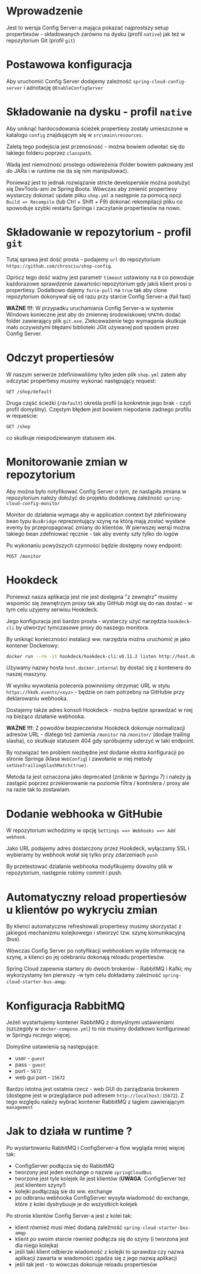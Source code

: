 # Wprowadzenie

Jest to wersja Config Server-a mająca pokazać najprostszy setup propertiesów - składowanych zarówno na dysku (profil `native`) jak też w repozytorium Git (profil `git`)

# Postawowa konfiguracja

Aby uruchomić Config Server dodajemy zależność `spring-cloud-config-server` i adnotację `@EnableConfigServer`

# Składowanie na dysku - profil `native`

Aby uniknąć hardocodowania ścieżek propertiesy zostały umieszczone w katalogu `config` znajdującym się w `src\main\resources`. 

Zaletą tego podejścia jest przenośność - można bowiem odwołać się do takiego folderu poprzez `classpath`. 

Wadą jest niemożność prostego odświeżenia (folder bowiem pakowany jest do JARa i w runtime nie da się nim manipulować). 

Ponieważ jest to jednak rozwiązanie stricte developerskie można posłużyć się DevTools-ami ze Spring Boota. Wówczas aby zmienić propertiesy wystarczy dokonać update pliku `shop.yml` a następnie za pomocą opcji `Build => Recompile` (lub Ctrl + Shift + F9) dokonać rekompilacji pliku co spowoduje szybki restartu Springa i zaczytanie propertiesów na nowo.

# Składowanie w repozytorium - profil `git`

Tutaj sprawa jest dość prosta - podajemy `url` do repozytorium `https://github.com/chrosciu/shop-config`. 

Oprócz tego dość ważny jest parametr `timeout` ustawiony na `0` co powoduje każdorazowe sprawdzenie zawartości repozytorium gdy jakiś klient prosi o propertiesy. Dodatkowo dajemy `force-pull` na `true` tak aby clone repozytorium dokonywał się od razu przy starcie Config Server-a (fail fast)

**WAŻNE !!!**: W przypadku uruchamiania Config Server-a w systemie Windows konieczne jest aby do zmiennej środowiskowej `%PATH%` dodać folder zawierający plik `git.exe`. Zlekceważenie tego wymagania skutkuje mało oczywistymi błędami biblioteki JGit używanej pod spodem przez Config Server.  

# Odczyt propertiesów

W naszym serwerze zdefiniowaliśmy tylko jeden plik `shop.yml` zatem aby odczytać propertiesy musimy wykonać następujący request:

```text
GET /shop/default
```

Druga część ścieżki (`/default`) określa profil (a konkretnie jego brak - czyli profil domyślny). Częstym błędem jest bowiem niepodanie żadnego profilu w requeście:

```text
GET /shop
```

co skutkuje niespodziewanym statusem `404`.

# Monitorowanie zmian w repozytorium

Aby można było notyfikować Config Server o tym, że nastąpiła zmiana w repozytorium należy dołożyć do projektu dodatkową zależność `spring-cloud-config-monitor`

Monitor do działania wymaga aby w application context był zdefiniowany bean typu `BusBridge` reprezentujący szynę na którą mają zostać wysłane eventy by przepropagować zmiany do klientów. W pierwszej wersji można takiego bean zdefniować ręcznie - tak aby eventy szły tylko do logów

Po wykonaniu powyższych czynności będzie dostępny nowy endpoint:

```text
POST /monitor
```

# Hookdeck

Ponieważ nasza aplikacja jest nie jest dostępna "z zewnątrz" musimy wspomóc się zewnętrzym proxy tak aby GitHub mógł się do nas dostać - w tym celu użyjemy serwisu Hookdeck.  

Jego konfiguracja jest bardzo prosta - wystarczy użyć narzędzia `hookdeck-cli` by utworzyć tymczasowe proxy do naszego monitora. 

By uniknąć konieczności instalacji ww. narzędzia można uruchomić je jako kontener Dockerowy:

```bash
docker run --rm -it hookdeck/hookdeck-cli:v0.11.2 listen http://host.docker.internal:8071/monitor
```

Używamy nazwy hosta `host.docker.internal` by dostać się z kontenera do naszej maszyny.

W wyniku wywołania polecenia powinniśmy otrzymać URL w stylu `https://hkdk.events/<xyz>` - będzie on nam potrzebny na GitHubie przy deklarowaniu webhooka. 

Dostajemy także adres konsoli Hookdeck - można będzie sprawdzać w niej na bieżąco działanie webhooka.

**WAŻNE !!!**: Z powodów bezpieczeństw Hookdeck dokonuje normalizacji adresów URL - dlatego też zamienia `/monitor` na `/monitor/` (dodaje trailing slasha), co skutkuje statusem 404 gdy spróbujemy uderzyć w taki endpoint.

By rozwiązać ten problem niezbędne jest dodanie ekstra konfiguracji po stronie Springa (klasa `WebConfig`) i zawołanie w niej metody `setUseTrailingSlashMatch(true)`. 

Metoda ta jest oznaczona jako deprecated (zniknie w Springu 7) i należy ją zastąpić poprzez przekierowanie na poziomie filtra / kontrolera / proxy ale na razie tak to zostawiam. 

# Dodanie webhooka w GitHubie

W repozytorium wchodzimy w opcję `Settings ==> Webhooks ==> Add webhook`. 

Jako URL podajemy adres dostarczony przez Hookdeck, wyłączamy SSL i wybieramy by webhook wołał się tylko przy zdarzeniach `push`

By przetestować działanie webhooka modyfikujemy dowolny plik w repozytorium, następnie robimy commit i push.

# Automatyczny reload propertiesów u klientów po wykryciu zmian

By klienci automatyczne refreshowali propertiesy musimy skorzystać z jakiegoś mechanizmu kolejkowego i stworzyć tzw. szynę komunikacyjną (bus). 

Wówczas Config Server po notyfikacji webhookiem wyśle informację na szynę, a klienci po jej odebraniu dokonają reloadu propertiesów.

Spring Cloud zapewnia startery do dwóch brokerów - RabbitMQ i Kafki; my wykorzystamy ten pierwszy -w tym celu dokładamy zależność `spring-cloud-starter-bus-amqp`.

# Konfiguracja RabbitMQ

Jeżeli wystartujemy kontener RabbitMQ z domyślnymi ustawieniami (szczegoły w `docker-compose.yml`) to nie musimy dodatkowo konfigurować w Springu niczego więcej.

Domyślne ustawienia są następujące:

- user - `guest`
- pass - `guest`
- port - `5672`
- web gui port - `15672`

Bardzo istotna jest ostatnia rzecz - web GUI do zarządzania brokerem (dostępne jest w przeglądarce pod adresem `http://localhost:15672`). Z tego względu należy wybrać kontener RabbitMQ z tagiem zawierającym `management`

# Jak to działa w runtime ?

Po wystartowaniu RabbitMQ i ConfigServer-a flow wygląda mniej więcej tak:

- ConfigServer podłącza się do RabbitMQ
- tworzony jest jeden exchange o nazwie `springCloudBus`
- tworzone jest tyle kolejek ile jest klientów (**UWAGA**: ConfigServer też jest klientem szyny!)
- kolejki podłączają sie do ww. exchange
- po odbraniu webhooka ConfigServer wysyła wiadomość do exchange, które z kolei dystrybuuje je do wszystkich kolejek

Po stronie klientów Config Server-a jest z kolei tak:

- klient również musi mieć dodaną zależność `spring-cloud-starter-bus-amqp`
- klient po swoim starcie również podłącza się do szyny (i tworzona jest dla niego kolejka)
- jeśli taki klient odbierze wiadomość z kolejki to sprawdza czy nazwa aplikacji zawarta w wiadomości zgadza się z jego nazwą aplikacji
- jeśli tak jest - to wówczas dokonuje reloadu propertiesów